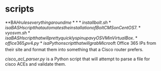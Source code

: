# scripts

**BA$H rules everything around me**  
*installbolt.sh* is a BASH script that automates the installation of Bolt CMS on CentOS 7.  
*vyosvm.sh* is a BASH script that will pretty quickly spin up a vyOS VM in VirtualBox.  
*office365_ipv4.py* is a Python script that will grab Micro$oft Office 365 IPs from their site and format them into something that a Cisco router prefers.

*cisco_acl_parser.py* is a Python script that will attempt to parse a file for cisco ACEs and validate them.
